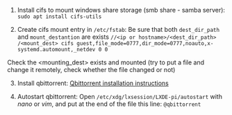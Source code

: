 1. Install cifs to mount windows share storage (smb share - samba server):
  `sudo apt install cifs-utils`

2. Create cifs mount entry in `/etc/fstab`:
  Be sure that both `dest_dir_path` and `mount_destantion` are exists
  `//<ip or hostname>/<dest_dir_path> /<mount_dest> cifs guest,file_mode=0777,dir_mode=0777,noauto,x-systemd.automount,_netdev 0 0` 
  
  Check the <mounting_dest> exists and mounted (try to put a file and change it remotely, check whether the file changed or not)

3. Install qbittorrent:
  [Qbittorrent installation instructions](https://pimylifeup.com/raspberry-pi-qbittorrent)

4. Autostart qbittorrent:
  Open `/etc/xdg/lxsession/LXDE-pi/autostart` with *nano* or *vim*, and put at the end of the file this line:
  `@qbittorrent`
